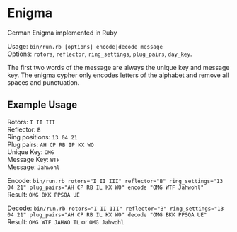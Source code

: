 # Enigma
German Enigma implemented in Ruby

Usage: `bin/run.rb [options] encode|decode message`  
Options: `rotors`, `reflector`, `ring_settings`, `plug_pairs`, `day_key`.

The first two words of the message are always the unique key and message key. The enigma cypher
only encodes letters of the alphabet and remove all spaces and punctuation.

## Example Usage

Rotors: `I II III`  
Reflector: `B`  
Ring positions: `13 04 21`  
Plug pairs: `AH CP RB IP KX WO`  
Unique Key: `OMG`  
Message Key: `WTF`  
Message: `Jahwohl`  

Encode: `bin/run.rb rotors="I II III" reflector="B" ring_settings="13 04 21" plug_pairs="AH CP RB IL KX WO" encode "OMG WTF Jahwohl"`  
Result: `OMG BKK PPSQA UE`

Decode: `bin/run.rb rotors="I II III" reflector="B" ring_settings="13 04 21" plug_pairs="AH CP RB IL KX WO" decode "OMG BKK PPSQA UE"`  
Result: `OMG WTF JAHWO TL` or `OMG Jahwohl`
